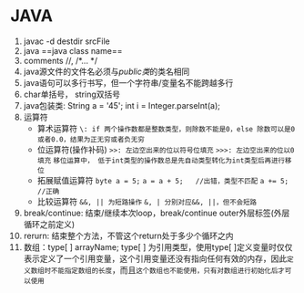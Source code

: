 # JAVA
1. javac -d destdir srcFile
2. java ==java class name==
3. comments //, /\*... \*/
4. java源文件的文件名必须与*public类*的类名相同
5. java语句可以多行书写，但一个字符串/变量名不能跨越多行
6. char单括号， string双括号
7. java包装类:
	String a = '45';
	int i = Integer.parseInt(a);
8. 运算符
	- 算术运算符
		`\: if 两个操作数都是整数类型，则除数不能是0，else 除数可以是0或者0.0，结果为正无穷或者负无穷`
	- 位运算符(操作补码)
		`>>: 左边空出来的位以符号位填充`
		`>>>: 左边空出来的位以0填充`
		`移位运算中， 低于int类型的操作数总是先自动类型转化为int类型后再进行移位`
	- 拓展赋值运算符
		`byte a = 5;`
		`a = a + 5;   //出错，类型不匹配`
		`a += 5;	  //正确`
	- 比较运算符
		`&&, || 为短路操作`
		`&, | 分别对应&&, ||，但不会短路`
9. break/continue: 结束/继续本次loop，break/continue outer外层标签(外层循环之前定义)
10. rerurn: 结束整个方法，不管这个return处于多少个循环之内
11. 数组：type[ ] arrayName; type[ ] 为引用类型，使用type[ ]定义变量时仅仅表示定义了一个引用变量，这个引用变量还没有指向任何有效的内存，因此`定义数组时不能指定数组的长度`，而且`这个数组也不能使用，只有对数组进行初始化后才可以使用`
